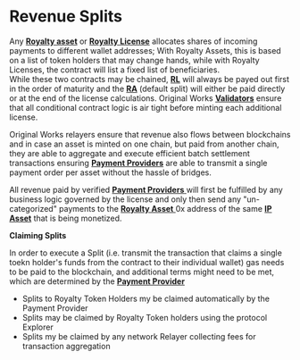 # Revenue Splits

Any [**Royalty asset**](royalty-assets-and-royalty-tokens.md) or [**Royalty License**](royalty-licenses.md) allocates shares of incoming payments to different wallet addresses; With Royalty Assets, this is based on a list of token holders that may change hands, while with Royalty Licenses, the contract will list a fixed list of beneficiaries. \
While these two contracts may be chained, [**RL**](royalty-licenses.md) will always be payed out first in the order of maturity and the [**RA**](royalty-assets-and-royalty-tokens.md) (default split) will either be paid directly or at the end of the license calculations. Original Works [**Validators**](original-works-validators.md) ensure that all conditional contract logic is air tight before minting each additional license.

Original Works relayers ensure that revenue also flows between blockchains and in case an asset is minted on one chain, but paid from another chain, they are able to aggregate and execute efficient batch settlement transactions ensuring [**Payment Providers**](verified-payment-providers.md) are able to transmit a single payment order per asset without the hassle of bridges.&#x20;

All revenue paid by verified [**Payment Providers** ](verified-payment-providers.md)will first be fulfilled by any business logic governed by the license and only then send any "un-categorized" payments to the [**Royalty Asset** ](royalty-assets-and-royalty-tokens.md)0x address of the same [**IP Asset**](ip-assets.md) that is being monetized.&#x20;

**Claiming Splits**

In order to execute a Split (i.e. transmit the transaction that claims a single toekn holder's funds from the contract to their individual wallet) gas needs to be paid to the blockchain, and additional terms might need to be met, which are determined by the [**Payment Provider**](verified-payment-providers.md)

* Splits to Royalty Token Holders my be claimed automatically by the Payment Provider&#x20;
* Splits may be claimed by Royalty Token holders using the protocol Explorer
* Splits my be claimed by any network Relayer collecting fees for transaction aggregation
